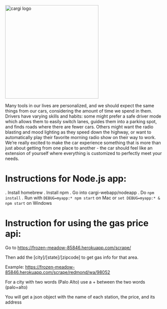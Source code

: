 <img src="http://i.imgur.com/Tyx3dLj.png" alt="cargi logo" width="300">

Many tools in our lives are personalized, and we should expect the same things from our cars, considering the amount of time we spend in them. Drivers have varying skills and habits: some might prefer a safe driver mode which allows them to easily switch lanes, guides them into a parking spot, and finds roads where there are fewer cars.  Others might want the radio blasting and mood lighting as they speed down the highway, or want to automatically play their favorite morning radio show on their way to work. We’re really excited to make the car experience something that is more than just about getting from one place to another - the car should feel like an extension of yourself where everything is customized to perfectly meet your needs.

# Instructions for Node.js app:

. Install homebrew
. Install npm
. Go into cargi-webapp/nodeapp
. Do `npm install`
. Run with `DEBUG=myapp:* npm start` on Mac or `set DEBUG=myapp:* & npm start` on Windows

# Instruction for using the gas price api:

Go to https://frozen-meadow-85846.herokuapp.com/scrape/

Then add the [city]/[state]/[zipcode] to get gas info for that area.

Example: https://frozen-meadow-85846.herokuapp.com/scrape/redmond/wa/98052

For a city with two words (Palo Alto) use a + between the two words (palo+alto)

You will get a json object with the name of each station, the price, and its address

